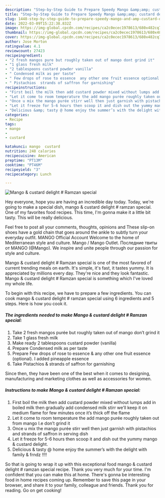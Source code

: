 ```yaml
---
description: "Step-by-Step Guide to Prepare Speedy Mango &amp;amp; custard delight # Ramzan special"
title: "Step-by-Step Guide to Prepare Speedy Mango &amp;amp; custard delight # Ramzan special"
slug: 1448-step-by-step-guide-to-prepare-speedy-mango-and-amp-custard-delight-ramzan-special
date: 2022-03-09T15:22:38.832Z
image: https://img-global.cpcdn.com/recipes/ca2c0ecec1978613/680x482cq70/mango-custard-delight-ramzan-special-recipe-main-photo.jpg
thumbnail: https://img-global.cpcdn.com/recipes/ca2c0ecec1978613/680x482cq70/mango-custard-delight-ramzan-special-recipe-main-photo.jpg
cover: https://img-global.cpcdn.com/recipes/ca2c0ecec1978613/680x482cq70/mango-custard-delight-ramzan-special-recipe-main-photo.jpg
author: Jose Morton
ratingvalue: 4.1
reviewcount: 27423
recipeingredient:
- "2 fresh mangos pure but roughly taken out of mango dont grind it"
- "1 glass fresh milk"
- "2 tablespoons custard powder vanilla"
- " Condensed milk as per taste"
- " Few drops of rose to essence  any other one fruit essence optional I added pineapple essence"
- " Pistachios  strands of saffron for garnishing"
recipeinstructions:
- "First boil the milk then add custard powder mixed without lumps add in boiled milk then gradually add condensed milk stirr we’ll keep it on medium flame for few minutes once it’s thick off the flame"
- "Let it come to room temperature the add mango purée roughly taken out from mango I.e don’t grind it"
- "Once u mix the mango purée stirr well then just garnish with pistachios and strands of saffron in serving dish"
- "Let it freeze for 5-6 hours then scoop it and dish out the yummy mango &amp; custard delight."
- "Delicious &amp; tasty @ home enjoy the summer’s with the delight with family &amp; frndz !!!!"
categories:
- Recipe
tags:
- mango
- 
- custard

katakunci: mango  custard 
nutrition: 248 calories
recipecuisine: American
preptime: "PT13M"
cooktime: "PT46M"
recipeyield: "3"
recipecategory: Lunch

---
```



![Mango &amp; custard delight # Ramzan special](https://img-global.cpcdn.com/recipes/ca2c0ecec1978613/680x482cq70/mango-custard-delight-ramzan-special-recipe-main-photo.jpg)

Hey everyone, hope you are having an incredible day today. Today, we're going to make a special dish, mango &amp; custard delight # ramzan special. One of my favorites food recipes. This time, I'm gonna make it a little bit tasty. This will be really delicious.

Feel free to post all your comments, thoughts, opinions and These slip-on shoes have a gold chain that goes around the ankle to subtly turn your everyday outfit. MANGO Official Account Welcome to the home of Mediterranean style and culture. Mango / Mango Outlet. Последние твиты от MANGO (@Mango). We inspire and unite people through our passion for style and culture.

Mango &amp; custard delight # Ramzan special is one of the most favored of current trending meals on earth. It's simple, it's fast, it tastes yummy. It is appreciated by millions every day. They're nice and they look fantastic. Mango &amp; custard delight # Ramzan special is something which I've loved my whole life.


To begin with this recipe, we have to prepare a few ingredients. You can cook mango &amp; custard delight # ramzan special using 6 ingredients and 5 steps. Here is how you cook it.

<!--inarticleads1-->

##### The ingredients needed to make Mango &amp; custard delight # Ramzan special:

1. Take 2 fresh mangos purée but roughly taken out of mango don’t grind it
1. Take 1 glass fresh milk
1. Make ready 2 tablespoons custard powder (vanilla)
1. Prepare  Condensed milk as per taste
1. Prepare  Few drops of rose to essence &amp; any other one fruit essence (optional). I added pineapple essence
1. Take  Pistachios &amp; strands of saffron for garnishing


Since then, they have been one of the best when it comes to designing, manufacturing and marketing clothes as well as accessories for women. 

<!--inarticleads2-->

##### Instructions to make Mango &amp; custard delight # Ramzan special:

1. First boil the milk then add custard powder mixed without lumps add in boiled milk then gradually add condensed milk stirr we’ll keep it on medium flame for few minutes once it’s thick off the flame
1. Let it come to room temperature the add mango purée roughly taken out from mango I.e don’t grind it
1. Once u mix the mango purée stirr well then just garnish with pistachios and strands of saffron in serving dish
1. Let it freeze for 5-6 hours then scoop it and dish out the yummy mango &amp; custard delight.
1. Delicious &amp; tasty @ home enjoy the summer’s with the delight with family &amp; frndz !!!!




So that is going to wrap it up with this exceptional food mango &amp; custard delight # ramzan special recipe. Thank you very much for your time. I'm confident that you can make this at home. There's gonna be interesting food in home recipes coming up. Remember to save this page in your browser, and share it to your family, colleague and friends. Thank you for reading. Go on get cooking!
